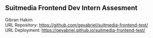 ## Suitmedia Frontend Dev Intern Assesment
Gibran Hakim <br> 
URL Repository: https://github.com/gevabriel/suitmedia-frontend-test/ <br>
URL Deployment: https://gevabriel.github.io/suitmedia-frontend-test/
